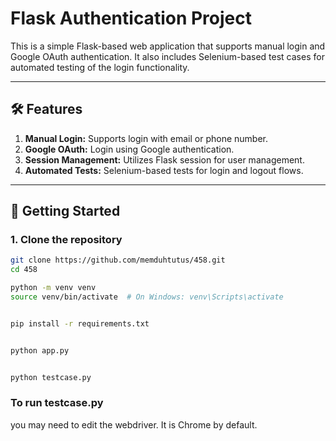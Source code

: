 # Flask Authentication Project

This is a simple Flask-based web application that supports manual login and Google OAuth authentication. It also includes Selenium-based test cases for automated testing of the login functionality.

---

## 🛠️ Features

1. **Manual Login:** Supports login with email or phone number.
2. **Google OAuth:** Login using Google authentication.
3. **Session Management:** Utilizes Flask session for user management.
4. **Automated Tests:** Selenium-based tests for login and logout flows.

---

## 🚀 Getting Started

### 1. Clone the repository

```bash
git clone https://github.com/memduhtutus/458.git
cd 458

python -m venv venv
source venv/bin/activate  # On Windows: venv\Scripts\activate


pip install -r requirements.txt


python app.py


python testcase.py
```

### To run testcase.py

you may need to edit the webdriver. It is Chrome by default.
